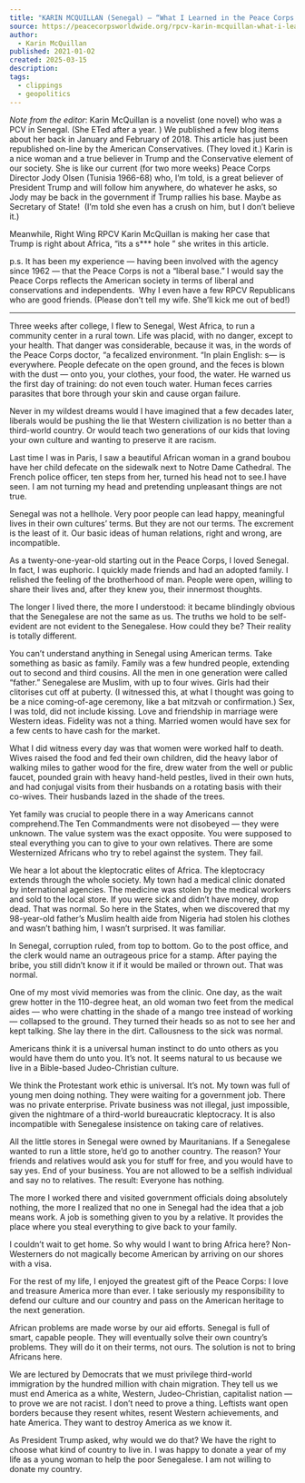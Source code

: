 ```yaml
---
title: "KARIN MCQUILLAN (Senegal) — “What I Learned in the Peace Corps in Africa: Trump Is Right” – Peace Corps Worldwide"
source: https://peacecorpsworldwide.org/rpcv-karin-mcquillan-what-i-learned-in-the-peace-corps-in-africa-trump-is-right-senegal/
author:
  - Karin McQuillan
published: 2021-01-02
created: 2025-03-15
description: 
tags:
  - clippings
  - geopolitics
---
```

*Note from the editor*: Karin McQuillan is a novelist (one novel) who was a PCV in Senegal. (She ETed after a year. ) We published a few blog items about her back in January and February of 2018. This article has just been republished on-line by the American Conservatives. (They loved it.) Karin is a nice woman and a true believer in Trump and the Conservative element of our society. She is like our current (for two more weeks) Peace Corps Director Jody Olsen (Tunisia 1966-68) who, I’m told, is a great believer of President Trump and will follow him anywhere, do whatever he asks, so Jody may be back in the government if Trump rallies his base. Maybe as Secretary of State!  (I’m told she even has a crush on him, but I don’t believe it.)

Meanwhile, Right Wing RPCV Karin McQuillan is making her case that Trump is right about Africa, “its a s\*\*\* hole ” she writes in this article.

p.s. It has been my experience — having been involved with the agency since 1962 — that the Peace Corps is not a “liberal base.” I would say the Peace Corps reflects the American society in terms of liberal and conservations and independents.  Why I even have a few RPCV Republicans who are good friends. (Please don’t tell my wife. She’ll kick me out of bed!)

---

Three weeks after college, I flew to Senegal, West Africa, to run a community center in a rural town. Life was placid, with no danger, except to your health. That danger was considerable, because it was, in the words of the Peace Corps doctor, “a fecalized environment. “In plain English: s— is everywhere. People defecate on the open ground, and the feces is blown with the dust — onto you, your clothes, your food, the water. He warned us the first day of training: do not even touch water. Human feces carries parasites that bore through your skin and cause organ failure.

Never in my wildest dreams would I have imagined that a few decades later, liberals would be pushing the lie that Western civilization is no better than a third-world country. Or would teach two generations of our kids that loving your own culture and wanting to preserve it are racism.

Last time I was in Paris, I saw a beautiful African woman in a grand boubou have her child defecate on the sidewalk next to Notre Dame Cathedral. The French police officer, ten steps from her, turned his head not to see.I have seen. I am not turning my head and pretending unpleasant things are not true.

Senegal was not a hellhole. Very poor people can lead happy, meaningful lives in their own cultures’ terms. But they are not our terms. The excrement is the least of it. Our basic ideas of human relations, right and wrong, are incompatible.

As a twenty-one-year-old starting out in the Peace Corps, I loved Senegal. In fact, I was euphoric. I quickly made friends and had an adopted family. I relished the feeling of the brotherhood of man. People were open, willing to share their lives and, after they knew you, their innermost thoughts.

The longer I lived there, the more I understood: it became blindingly obvious that the Senegalese are not the same as us. The truths we hold to be self-evident are not evident to the Senegalese. How could they be? Their reality is totally different.

You can’t understand anything in Senegal using American terms. Take something as basic as family. Family was a few hundred people, extending out to second and third cousins. All the men in one generation were called “father.” Senegalese are Muslim, with up to four wives. Girls had their clitorises cut off at puberty. (I witnessed this, at what I thought was going to be a nice coming-of-age ceremony, like a bat mitzvah or confirmation.) Sex, I was told, did not include kissing. Love and friendship in marriage were Western ideas. Fidelity was not a thing. Married women would have sex for a few cents to have cash for the market.

What I did witness every day was that women were worked half to death. Wives raised the food and fed their own children, did the heavy labor of walking miles to gather wood for the fire, drew water from the well or public faucet, pounded grain with heavy hand-held pestles, lived in their own huts, and had conjugal visits from their husbands on a rotating basis with their co-wives. Their husbands lazed in the shade of the trees.

Yet family was crucial to people there in a way Americans cannot comprehend.The Ten Commandments were not disobeyed — they were unknown. The value system was the exact opposite. You were supposed to steal everything you can to give to your own relatives. There are some Westernized Africans who try to rebel against the system. They fail.

We hear a lot about the kleptocratic elites of Africa. The kleptocracy extends through the whole society. My town had a medical clinic donated by international agencies. The medicine was stolen by the medical workers and sold to the local store. If you were sick and didn’t have money, drop dead. That was normal. So here in the States, when we discovered that my 98-year-old father’s Muslim health aide from Nigeria had stolen his clothes and wasn’t bathing him, I wasn’t surprised. It was familiar.

In Senegal, corruption ruled, from top to bottom. Go to the post office, and the clerk would name an outrageous price for a stamp. After paying the bribe, you still didn’t know it if it would be mailed or thrown out. That was normal.

One of my most vivid memories was from the clinic. One day, as the wait grew hotter in the 110-degree heat, an old woman two feet from the medical aides — who were chatting in the shade of a mango tree instead of working — collapsed to the ground. They turned their heads so as not to see her and kept talking. She lay there in the dirt. Callousness to the sick was normal.

Americans think it is a universal human instinct to do unto others as you would have them do unto you. It’s not. It seems natural to us because we live in a Bible-based Judeo-Christian culture.

We think the Protestant work ethic is universal. It’s not. My town was full of young men doing nothing. They were waiting for a government job. There was no private enterprise. Private business was not illegal, just impossible, given the nightmare of a third-world bureaucratic kleptocracy. It is also incompatible with Senegalese insistence on taking care of relatives.

All the little stores in Senegal were owned by Mauritanians. If a Senegalese wanted to run a little store, he’d go to another country. The reason? Your friends and relatives would ask you for stuff for free, and you would have to say yes. End of your business. You are not allowed to be a selfish individual and say no to relatives. The result: Everyone has nothing.

The more I worked there and visited government officials doing absolutely nothing, the more I realized that no one in Senegal had the idea that a job means work. A job is something given to you by a relative. It provides the place where you steal everything to give back to your family.

I couldn’t wait to get home. So why would I want to bring Africa here? Non-Westerners do not magically become American by arriving on our shores with a visa.

For the rest of my life, I enjoyed the greatest gift of the Peace Corps: I love and treasure America more than ever. I take seriously my responsibility to defend our culture and our country and pass on the American heritage to the next generation.

African problems are made worse by our aid efforts. Senegal is full of smart, capable people. They will eventually solve their own country’s problems. They will do it on their terms, not ours. The solution is not to bring Africans here.

We are lectured by Democrats that we must privilege third-world immigration by the hundred million with chain migration. They tell us we must end America as a white, Western, Judeo-Christian, capitalist nation — to prove we are not racist. I don’t need to prove a thing. Leftists want open borders because they resent whites, resent Western achievements, and hate America. They want to destroy America as we know it.

As President Trump asked, why would we do that? We have the right to choose what kind of country to live in. I was happy to donate a year of my life as a young woman to help the poor Senegalese. I am not willing to donate my country.